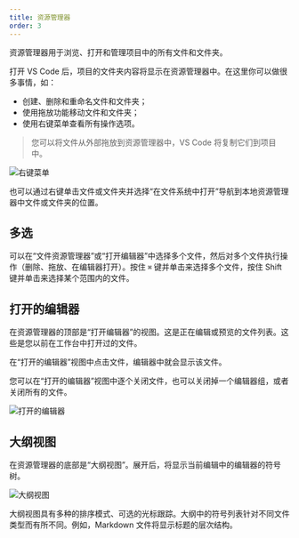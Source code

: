 ```yaml
---
title: 资源管理器
order: 3
---
```


资源管理器用于浏览、打开和管理项目中的所有文件和文件夹。

打开 VS Code 后，项目的文件夹内容将显示在资源管理器中。在这里你可以做很多事情，如：

- 创建、删除和重命名文件和文件夹；
- 使用拖放功能移动文件和文件夹；
- 使用右键菜单查看所有操作选项。

> 您可以将文件从外部拖放到资源管理器中，VS Code 将复制它们到项目中。

![右键菜单](https://img.alicdn.com/tfs/TB1CgNatVY7gK0jSZKzXXaikpXa-636-1014.png)

也可以通过右键单击文件或文件夹并选择“在文件系统中打开”导航到本地资源管理器中文件或文件夹的位置。

## 多选

可以在“文件资源管理器”或“打开编辑器”中选择多个文件，然后对多个文件执行操作（删除、拖放、在编辑器打开）。按住 `⌘` 键并单击来选择多个文件，按住 Shift 键并单击来选择某个范围内的文件。

## 打开的编辑器

在资源管理器的顶部是“打开编辑器”的视图。这是正在编辑或预览的文件列表。这些是您以前在工作台中打开过的文件。

在“打开的编辑器”视图中点击文件，编辑器中就会显示该文件。

您可以在“打开的编辑器”视图中逐个关闭文件，也可以关闭掉一个编辑器组，或者关闭所有的文件。

![打开的编辑器](https://img.alicdn.com/tfs/TB1l9eZKpY7gK0jSZKzXXaikpXa-876-548.png)

## 大纲视图

在资源管理器的底部是“大纲视图”。展开后，将显示当前编辑中的编辑器的符号树。

![大纲视图](https://img.alicdn.com/tfs/TB1LfBft5_1gK0jSZFqXXcpaXXa-716-228.png)

大纲视图具有多种的排序模式、可选的光标跟踪。大纲中的符号列表针对不同文件类型而有所不同。例如，Markdown 文件将显示标题的层次结构。


